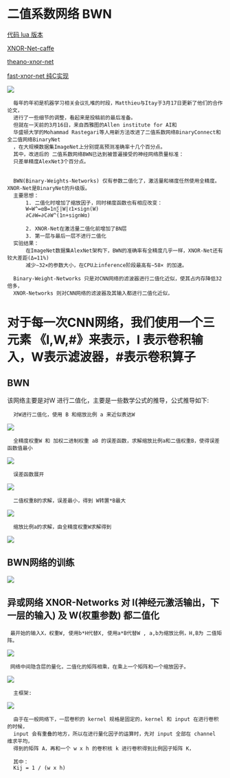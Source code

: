 # 二值系数网络 BWN

[代码 lua 版本](https://github.com/Ewenwan/XNOR-Net)

[XNOR-Net-caffe](https://github.com/Ewenwan/XNOR-Net-1)

[theano-xnor-net](https://github.com/Ewenwan/theano-xnor-net)

[fast-xnor-net 纯C实现](https://github.com/Ewenwan/fast-xnor-net)

![](https://img-blog.csdn.net/20160715112109483)


      每年的年初是机器学习相关会议扎堆的时段，Matthieu与Itay于3月17日更新了他们的合作论文，
      进行了一些细节的调整，看起来是投稿前的最后准备。
      但就在一天前的3月16日，来自西雅图的Allen institute for AI和
      华盛顿大学的Mohammad Rastegari等人用新方法改进了二值系数网络BinaryConnect和全二值网络BinaryNet
      ，在大规模数据集ImageNet上分别提高预测准确率十几个百分点。
      其中，改进后的 二值系数网络BWN已达到被普遍接受的神经网络质量标准：
      只差单精度AlexNet3个百分点。


      BWN(Binary-Weights-Networks) 仅有参数二值化了，激活量和梯度任然使用全精度。XNOR-Net是BinaryNet的升级版。 
      主要思想： 
          1. 二值化时增加了缩放因子，同时梯度函数也有相应改变：
          W≈W^=αB=1n∑|W|ℓ1×sign(W)
          ∂C∂W=∂C∂W^(1n+signWα)

          2. XNOR-Net在激活量二值化前增加了BN层 
          3. 第一层与最后一层不进行二值化 
      实验结果： 
          在ImageNet数据集AlexNet架构下，BWN的准确率有全精度几乎一样，XNOR-Net还有较大差距(Δ=11%) 
          减少∼32×的参数大小，在CPU上inference阶段最高有∼58× 的加速。
          
      Binary-Weight-Networks 只是对CNN网络的滤波器进行二值化近似，使其占内存降低32倍多，
      XNOR-Networks 则对CNN网络的滤波器及其输入都进行二值化近似，
      
# 对于每一次CNN网络，我们使用一个三元素 《I,W,#》来表示，I 表示卷积输入，W表示滤波器，#表示卷积算子

## BWN

该网络主要是对W 进行二值化，主要是一些数学公式的推导，公式推导如下:
      
      对W进行二值化，使用 B 和缩放比例 a 来近似表达W
![](https://img-blog.csdn.net/20160715113533581)
      
      全精度权重W 和 加权二进制权重 aB 的误差函数，求解缩放比例a和二值权重B，使得误差函数值最小
![](https://img-blog.csdn.net/20160715113542440)

      误差函数展开
![](https://img-blog.csdn.net/20160715113549674)
      
      二值权重B的求解，误差最小，得到 W转置*B最大
![](https://img-blog.csdn.net/20160715113600645)

      缩放比例a的求解，由全精度权重W求解得到
![](https://img-blog.csdn.net/20160715113609159)

## BWN网络的训练


![](https://img-blog.csdn.net/20160715113831914)


## 异或网络 XNOR-Networks  对 I(神经元激活输出，下一层的输入) 及 W(权重参数) 都二值化

     最开始的输入X，权重W, 使用b*H代替X, 使用a*B代替W , a,b为缩放比例，H,B为 二值矩阵。
![](https://img-blog.csdn.net/20160715114052958)
      
     网络中间隐含层的量化，二值化的矩阵相乘，在乘上一个矩阵和一个缩放因子。
![](https://img-blog.csdn.net/20160715114402250)

      主框架:
![](https://img-blog.csdn.net/20160715114256287)

      由于在一般网络下，一层卷积的 kernel 规格是固定的，kernel 和 input 在进行卷积的时候，
      input 会有重叠的地方，所以在进行量化因子的运算时，先对 input 全部在 channel 维求平均，
      得到的矩阵 A，再和一个 w x h 的卷积核 k 进行卷积得到比例因子矩阵 K，
      
      其中：
      Kij = 1 / (w x h)
      





